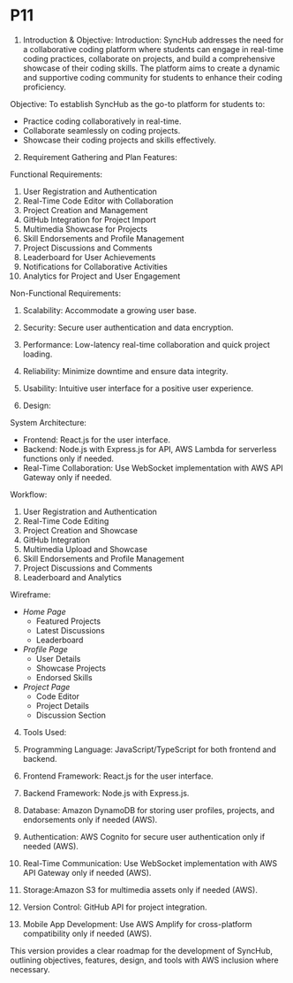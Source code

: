# P11
1. Introduction & Objective:
 Introduction:
SyncHub addresses the need for a collaborative coding platform where students can engage in real-time coding practices, collaborate on projects, and build a comprehensive showcase of their coding skills. The platform aims to create a dynamic and supportive coding community for students to enhance their coding proficiency.

Objective:
To establish SyncHub as the go-to platform for students to:
- Practice coding collaboratively in real-time.
- Collaborate seamlessly on coding projects.
- Showcase their coding projects and skills effectively.

2. Requirement Gathering and Plan Features:

 Functional Requirements:
1. User Registration and Authentication
2. Real-Time Code Editor with Collaboration
3. Project Creation and Management
4. GitHub Integration for Project Import
5. Multimedia Showcase for Projects
6. Skill Endorsements and Profile Management
7. Project Discussions and Comments
8. Leaderboard for User Achievements
9. Notifications for Collaborative Activities
10. Analytics for Project and User Engagement

 Non-Functional Requirements:
1. Scalability: Accommodate a growing user base.
2. Security: Secure user authentication and data encryption.
3. Performance: Low-latency real-time collaboration and quick project loading.
4. Reliability: Minimize downtime and ensure data integrity.
5. Usability: Intuitive user interface for a positive user experience.

 3. Design:

System Architecture:
- Frontend: React.js for the user interface.
- Backend: Node.js with Express.js for API, AWS Lambda for serverless functions only if needed.
- Real-Time Collaboration: Use WebSocket implementation with AWS API Gateway only if needed.

 Workflow:
1. User Registration and Authentication
2. Real-Time Code Editing
3. Project Creation and Showcase
4. GitHub Integration
5. Multimedia Upload and Showcase
6. Skill Endorsements and Profile Management
7. Project Discussions and Comments
8. Leaderboard and Analytics

 Wireframe:
- *Home Page*
  - Featured Projects
  - Latest Discussions
  - Leaderboard
- *Profile Page*
  - User Details
  - Showcase Projects
  - Endorsed Skills
- *Project Page*
  - Code Editor
  - Project Details
  - Discussion Section

 4. Tools Used:

1. Programming Language: JavaScript/TypeScript for both frontend and backend.
2. Frontend Framework: React.js for the user interface.
3. Backend Framework: Node.js with Express.js.
4. Database: Amazon DynamoDB for storing user profiles, projects, and endorsements only if needed (AWS).
5. Authentication: AWS Cognito for secure user authentication only if needed (AWS).
6. Real-Time Communication: Use WebSocket implementation with AWS API Gateway only if needed (AWS).
7. Storage:Amazon S3 for multimedia assets only if needed (AWS).
8. Version Control: GitHub API for project integration.
9. Mobile App Development: Use AWS Amplify for cross-platform compatibility only if needed (AWS).

This version provides a clear roadmap for the development of SyncHub, outlining objectives, features, design, and tools with AWS inclusion where necessary.
